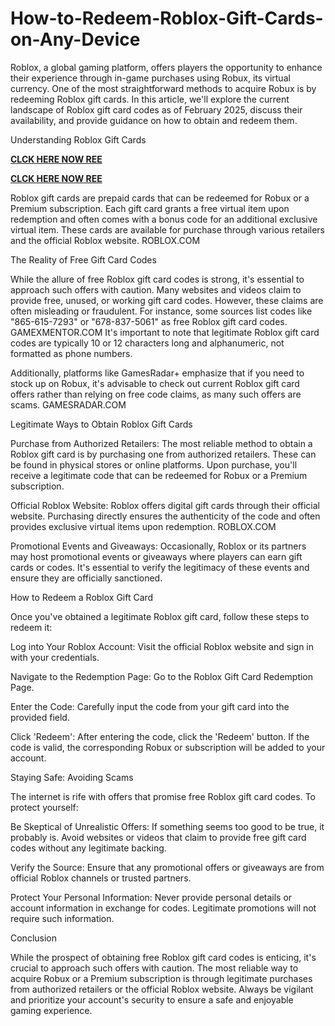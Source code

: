 # How-to-Redeem-Roblox-Gift-Cards-on-Any-Device
Roblox, a global gaming platform, offers players the opportunity to enhance their experience through in-game purchases using Robux, its virtual currency. One of the most straightforward methods to acquire Robux is by redeeming Roblox gift cards. In this article, we'll explore the current landscape of Roblox gift card codes as of February 2025, discuss their availability, and provide guidance on how to obtain and redeem them.

Understanding Roblox Gift Cards

**[CLCK HERE NOW REE](https://tinyurl.com/Robloxgiftcard2522)**

**[CLCK HERE NOW REE](https://tinyurl.com/Robloxgiftcard2522)**

Roblox gift cards are prepaid cards that can be redeemed for Robux or a Premium subscription. Each gift card grants a free virtual item upon redemption and often comes with a bonus code for an additional exclusive virtual item. These cards are available for purchase through various retailers and the official Roblox website. 
ROBLOX.COM

The Reality of Free Gift Card Codes

While the allure of free Roblox gift card codes is strong, it's essential to approach such offers with caution. Many websites and videos claim to provide free, unused, or working gift card codes. However, these claims are often misleading or fraudulent. For instance, some sources list codes like "865-615-7293" or "678-837-5061" as free Roblox gift card codes. 
GAMEXMENTOR.COM
 It's important to note that legitimate Roblox gift card codes are typically 10 or 12 characters long and alphanumeric, not formatted as phone numbers.

Additionally, platforms like GamesRadar+ emphasize that if you need to stock up on Robux, it's advisable to check out current Roblox gift card offers rather than relying on free code claims, as many such offers are scams. 
GAMESRADAR.COM

Legitimate Ways to Obtain Roblox Gift Cards

Purchase from Authorized Retailers: The most reliable method to obtain a Roblox gift card is by purchasing one from authorized retailers. These can be found in physical stores or online platforms. Upon purchase, you'll receive a legitimate code that can be redeemed for Robux or a Premium subscription.

Official Roblox Website: Roblox offers digital gift cards through their official website. Purchasing directly ensures the authenticity of the code and often provides exclusive virtual items upon redemption. 
ROBLOX.COM

Promotional Events and Giveaways: Occasionally, Roblox or its partners may host promotional events or giveaways where players can earn gift cards or codes. It's essential to verify the legitimacy of these events and ensure they are officially sanctioned.

How to Redeem a Roblox Gift Card

Once you've obtained a legitimate Roblox gift card, follow these steps to redeem it:

Log into Your Roblox Account: Visit the official Roblox website and sign in with your credentials.

Navigate to the Redemption Page: Go to the Roblox Gift Card Redemption Page.

Enter the Code: Carefully input the code from your gift card into the provided field.

Click 'Redeem': After entering the code, click the 'Redeem' button. If the code is valid, the corresponding Robux or subscription will be added to your account.

Staying Safe: Avoiding Scams

The internet is rife with offers that promise free Roblox gift card codes. To protect yourself:

Be Skeptical of Unrealistic Offers: If something seems too good to be true, it probably is. Avoid websites or videos that claim to provide free gift card codes without any legitimate backing.

Verify the Source: Ensure that any promotional offers or giveaways are from official Roblox channels or trusted partners.

Protect Your Personal Information: Never provide personal details or account information in exchange for codes. Legitimate promotions will not require such information.

Conclusion

While the prospect of obtaining free Roblox gift card codes is enticing, it's crucial to approach such offers with caution. The most reliable way to acquire Robux or a Premium subscription is through legitimate purchases from authorized retailers or the official Roblox website. Always be vigilant and prioritize your account's security to ensure a safe and enjoyable gaming experience.
